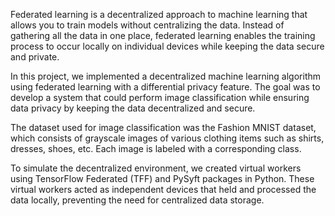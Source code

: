 Federated learning is a decentralized approach to machine learning that allows you to train models without centralizing the data. Instead of gathering all the data in one place, federated learning enables the training process to occur locally on individual devices while keeping the data secure and private.

In this project, we implemented a decentralized machine learning algorithm using federated learning with a differential privacy feature. The goal was to develop a system that could perform image classification while ensuring data privacy by keeping the data decentralized and secure.

The dataset used for image classification was the Fashion MNIST dataset, which consists of grayscale images of various clothing items such as shirts, dresses, shoes, etc. Each image is labeled with a corresponding class.

To simulate the decentralized environment, we created virtual workers using TensorFlow Federated (TFF) and PySyft packages in Python. These virtual workers acted as independent devices that held and processed the data locally, preventing the need for centralized data storage.
